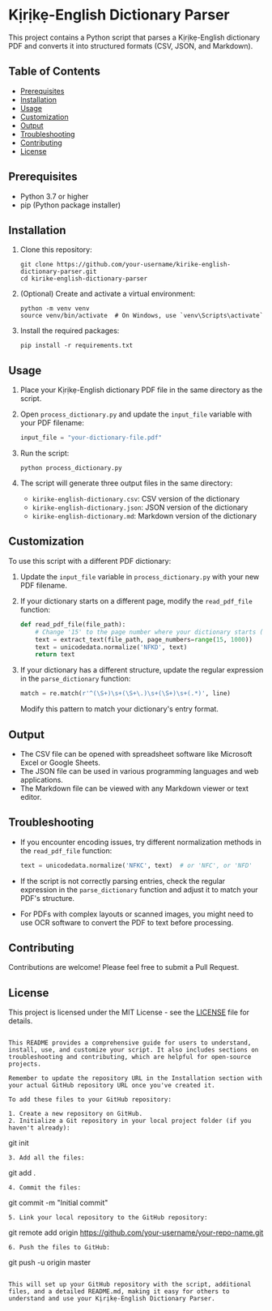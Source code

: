 # Kịrịkẹ-English Dictionary Parser

This project contains a Python script that parses a Kịrịkẹ-English dictionary PDF and converts it into structured formats (CSV, JSON, and Markdown).

## Table of Contents

- [Prerequisites](#prerequisites)
- [Installation](#installation)
- [Usage](#usage)
- [Customization](#customization)
- [Output](#output)
- [Troubleshooting](#troubleshooting)
- [Contributing](#contributing)
- [License](#license)

## Prerequisites

- Python 3.7 or higher
- pip (Python package installer)

## Installation

1. Clone this repository:
   ```
   git clone https://github.com/your-username/kirike-english-dictionary-parser.git
   cd kirike-english-dictionary-parser
   ```

2. (Optional) Create and activate a virtual environment:
   ```
   python -m venv venv
   source venv/bin/activate  # On Windows, use `venv\Scripts\activate`
   ```

3. Install the required packages:
   ```
   pip install -r requirements.txt
   ```

## Usage

1. Place your Kịrịkẹ-English dictionary PDF file in the same directory as the script.

2. Open `process_dictionary.py` and update the `input_file` variable with your PDF filename:

   ```python
   input_file = "your-dictionary-file.pdf"
   ```

3. Run the script:
   ```
   python process_dictionary.py
   ```

4. The script will generate three output files in the same directory:
   - `kirike-english-dictionary.csv`: CSV version of the dictionary
   - `kirike-english-dictionary.json`: JSON version of the dictionary
   - `kirike-english-dictionary.md`: Markdown version of the dictionary

## Customization

To use this script with a different PDF dictionary:

1. Update the `input_file` variable in `process_dictionary.py` with your new PDF filename.

2. If your dictionary starts on a different page, modify the `read_pdf_file` function:

   ```python
   def read_pdf_file(file_path):
       # Change '15' to the page number where your dictionary starts (0-indexed)
       text = extract_text(file_path, page_numbers=range(15, 1000))
       text = unicodedata.normalize('NFKD', text)
       return text
   ```

3. If your dictionary has a different structure, update the regular expression in the `parse_dictionary` function:

   ```python
   match = re.match(r'^(\S+)\s+(\S+\.)\s+(\S+)\s+(.*)', line)
   ```

   Modify this pattern to match your dictionary's entry format.

## Output

- The CSV file can be opened with spreadsheet software like Microsoft Excel or Google Sheets.
- The JSON file can be used in various programming languages and web applications.
- The Markdown file can be viewed with any Markdown viewer or text editor.

## Troubleshooting

- If you encounter encoding issues, try different normalization methods in the `read_pdf_file` function:
  ```python
  text = unicodedata.normalize('NFKC', text)  # or 'NFC', or 'NFD'
  ```

- If the script is not correctly parsing entries, check the regular expression in the `parse_dictionary` function and adjust it to match your PDF's structure.

- For PDFs with complex layouts or scanned images, you might need to use OCR software to convert the PDF to text before processing.

## Contributing

Contributions are welcome! Please feel free to submit a Pull Request.

## License

This project is licensed under the MIT License - see the [LICENSE](LICENSE) file for details.
```

This README provides a comprehensive guide for users to understand, install, use, and customize your script. It also includes sections on troubleshooting and contributing, which are helpful for open-source projects.

Remember to update the repository URL in the Installation section with your actual GitHub repository URL once you've created it.

To add these files to your GitHub repository:

1. Create a new repository on GitHub.
2. Initialize a Git repository in your local project folder (if you haven't already):
   ```
   git init
   ```
3. Add all the files:
   ```
   git add .
   ```
4. Commit the files:
   ```
   git commit -m "Initial commit"
   ```
5. Link your local repository to the GitHub repository:
   ```
   git remote add origin https://github.com/your-username/your-repo-name.git
   ```
6. Push the files to GitHub:
   ```
   git push -u origin master
   ```

This will set up your GitHub repository with the script, additional files, and a detailed README.md, making it easy for others to understand and use your Kịrịkẹ-English Dictionary Parser.